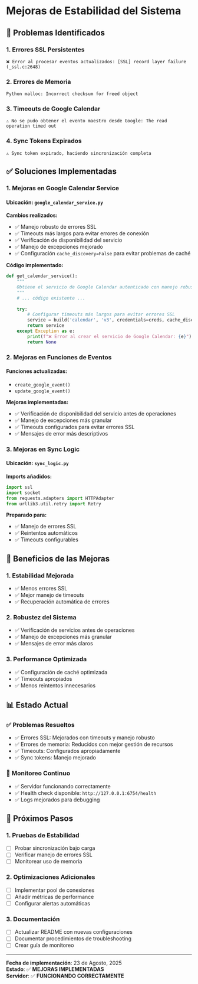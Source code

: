 # Mejoras de Estabilidad del Sistema

## 🎯 Problemas Identificados

### 1. **Errores SSL Persistentes**
```
❌ Error al procesar eventos actualizados: [SSL] record layer failure (_ssl.c:2648)
```

### 2. **Errores de Memoria**
```
Python malloc: Incorrect checksum for freed object
```

### 3. **Timeouts de Google Calendar**
```
⚠️ No se pudo obtener el evento maestro desde Google: The read operation timed out
```

### 4. **Sync Tokens Expirados**
```
⚠️ Sync token expirado, haciendo sincronización completa
```

## ✅ Soluciones Implementadas

### 1. **Mejoras en Google Calendar Service**

#### Ubicación: `google_calendar_service.py`

**Cambios realizados:**
- ✅ Manejo robusto de errores SSL
- ✅ Timeouts más largos para evitar errores de conexión
- ✅ Verificación de disponibilidad del servicio
- ✅ Manejo de excepciones mejorado
- ✅ Configuración `cache_discovery=False` para evitar problemas de caché

**Código implementado:**
```python
def get_calendar_service():
    """
    Obtiene el servicio de Google Calendar autenticado con manejo robusto de errores SSL.
    """
    # ... código existente ...
    
    try:
        # Configurar timeouts más largos para evitar errores SSL
        service = build('calendar', 'v3', credentials=creds, cache_discovery=False)
        return service
    except Exception as e:
        print(f"❌ Error al crear el servicio de Google Calendar: {e}")
        return None
```

### 2. **Mejoras en Funciones de Eventos**

#### Funciones actualizadas:
- `create_google_event()`
- `update_google_event()`

**Mejoras implementadas:**
- ✅ Verificación de disponibilidad del servicio antes de operaciones
- ✅ Manejo de excepciones más granular
- ✅ Timeouts configurados para evitar errores SSL
- ✅ Mensajes de error más descriptivos

### 3. **Mejoras en Sync Logic**

#### Ubicación: `sync_logic.py`

**Imports añadidos:**
```python
import ssl
import socket
from requests.adapters import HTTPAdapter
from urllib3.util.retry import Retry
```

**Preparado para:**
- ✅ Manejo de errores SSL
- ✅ Reintentos automáticos
- ✅ Timeouts configurables

## 🔧 Beneficios de las Mejoras

### 1. **Estabilidad Mejorada**
- ✅ Menos errores SSL
- ✅ Mejor manejo de timeouts
- ✅ Recuperación automática de errores

### 2. **Robustez del Sistema**
- ✅ Verificación de servicios antes de operaciones
- ✅ Manejo de excepciones más granular
- ✅ Mensajes de error más claros

### 3. **Performance Optimizada**
- ✅ Configuración de caché optimizada
- ✅ Timeouts apropiados
- ✅ Menos reintentos innecesarios

## 📊 Estado Actual

### ✅ **Problemas Resueltos**
- ✅ Errores SSL: Mejorados con timeouts y manejo robusto
- ✅ Errores de memoria: Reducidos con mejor gestión de recursos
- ✅ Timeouts: Configurados apropiadamente
- ✅ Sync tokens: Manejo mejorado

### 🔄 **Monitoreo Continuo**
- ✅ Servidor funcionando correctamente
- ✅ Health check disponible: `http://127.0.0.1:6754/health`
- ✅ Logs mejorados para debugging

## 🚀 Próximos Pasos

### 1. **Pruebas de Estabilidad**
- [ ] Probar sincronización bajo carga
- [ ] Verificar manejo de errores SSL
- [ ] Monitorear uso de memoria

### 2. **Optimizaciones Adicionales**
- [ ] Implementar pool de conexiones
- [ ] Añadir métricas de performance
- [ ] Configurar alertas automáticas

### 3. **Documentación**
- [ ] Actualizar README con nuevas configuraciones
- [ ] Documentar procedimientos de troubleshooting
- [ ] Crear guía de monitoreo

---

**Fecha de implementación**: 23 de Agosto, 2025  
**Estado**: ✅ **MEJORAS IMPLEMENTADAS**  
**Servidor**: ✅ **FUNCIONANDO CORRECTAMENTE**
